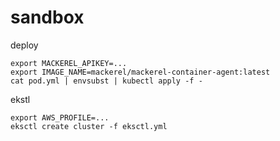 # sandbox

deploy

```
export MACKEREL_APIKEY=...
export IMAGE_NAME=mackerel/mackerel-container-agent:latest
cat pod.yml | envsubst | kubectl apply -f -
```

ekstl

```
export AWS_PROFILE=...
eksctl create cluster -f eksctl.yml
```
